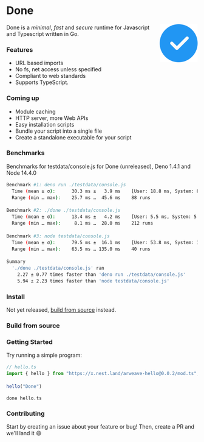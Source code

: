 # Done

<img align="right" src=assets/logo.svg height="100px">

Done is a _minimal_, _fast_ and _secure_ runtime for Javascript and Typescript written in Go.

### Features

- URL based imports
- No fs, net access unless specified
- Compliant to web standards
- Supports TypeScript.

### Coming up

- Module caching
- HTTP server, more Web APIs
- Easy installation scripts
- Bundle your script into a single file
- Create a standalone executable for your script

### Benchmarks

Benchmarks for testdata/console.js for Done (unreleased), Deno 1.4.1 and Node 14.4.0
```sh
Benchmark #1: deno run ./testdata/console.js
  Time (mean ± σ):      30.3 ms ±   3.9 ms    [User: 18.8 ms, System: 8.9 ms]
  Range (min … max):    25.7 ms …  45.6 ms    88 runs
 
Benchmark #2: ./done ./testdata/console.js
  Time (mean ± σ):      13.4 ms ±   4.2 ms    [User: 5.5 ms, System: 5.6 ms]
  Range (min … max):     8.1 ms …  28.0 ms    212 runs
 
Benchmark #3: node testdata/console.js
  Time (mean ± σ):      79.5 ms ±  16.1 ms    [User: 53.8 ms, System: 13.6 ms]
  Range (min … max):    63.5 ms … 135.0 ms    40 runs
 
Summary
  './done ./testdata/console.js' ran
    2.27 ± 0.77 times faster than 'deno run ./testdata/console.js'
    5.94 ± 2.23 times faster than 'node testdata/console.js'
```

### Install

Not yet released, [build from source](#build-from-source) instead.

### Build from source

### Getting Started

Try running a simple program:

```typescript
// hello.ts
import { hello } from "https://x.nest.land/arweave-hello@0.0.2/mod.ts";

hello("Done")
```

```shell script
done hello.ts
```

### Contributing

Start by creating an issue about your feature or bug! Then, create a PR and we'll land it :smile:
